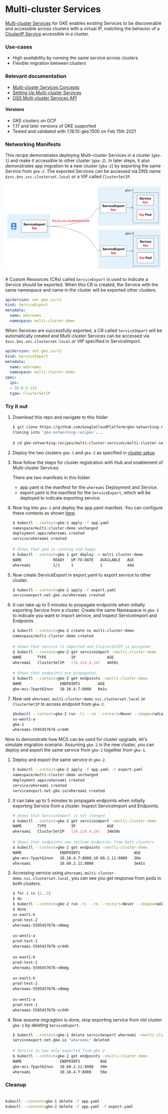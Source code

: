 # Multi-cluster Services

[Multi-cluster Services](https://cloud.google.com/kubernetes-engine/docs/concepts/multi-cluster-services) for GKE enables existing Services to be discoverable and accessible across clusters with a virtual IP, matching the behavior of a [ClusterIP Service](https://cloud.google.com/kubernetes-engine/docs/concepts/service#services_of_type_clusterip)
accessible in a cluster.

### Use-cases

- High availability by running the same service across clusters
- Flexible migration between clusters

### Relevant documentation

- [Multi-cluster Services Concepts](https://cloud.google.com/kubernetes-engine/docs/concepts/multi-cluster-services)
- [Setting Up Multi-cluster Services](https://cloud.google.com/kubernetes-engine/docs/how-to/multi-cluster-services)
- [OSS Multi-cluster Services API](https://github.com/kubernetes/enhancements/tree/master/keps/sig-multicluster/1645-multi-cluster-services-api)

#### Versions

- GKE clusters on GCP
- 1.17 and later versions of GKE supported
- Tested and validated with 1.18.10-gke.1500 on Feb 15th 2021

### Networking Manifests

This recipe demonstrates deploying Multi-cluster Services in a cluster (`gke-1`) and make it accessible to other cluster (`gke-2`). In later steps, it also demonstrates app migration to a new cluster (`gke-2`) by exporting the same Service from `gke-2`. The exported Services can be accessed via DNS name `$svc.$ns.svc.clusterset.local` or a VIP called `ClusterSetIP`.

![basic multi-cluster services](../../images/multi-cluster-services.png)

A Custom Resources (CRs) called `ServiceExport` is used to indicate a Service should be exported. When this CR is created, the Service with the same namespace and name in the cluster will be exported other clusters.

```yaml
apiVersion: net.gke.io/v1
kind: ServiceExport
metadata:
  name: whereami
  namespace: multi-cluster-demo
```

When Services are successfully exported, a CR called `ServiceImport` will be automatically created and Multi-cluster Services can be accessed via `$svc.$ns.svc.clusterset.local` or VIP specified in ServiceImport.

```yaml
apiVersion: net.gke.io/v1
kind: ServiceImport
metadata:
  name: whereami
  namespace: multi-cluster-demo
spec:
  ips:
  - 10.0.5.123
  type: ClusterSetIP
```

### Try it out

1. Download this repo and navigate to this folder

    ```sh
    $ git clone https://github.com/GoogleCloudPlatform/gke-networking-recipes.git
    Cloning into 'gke-networking-recipes'...

    $ cd gke-networking-recipes/multi-cluster-services/multi-cluster-services-basic
    ```

2. Deploy the two clusters `gke-1` and `gke-2` as specified in [cluster setup](../cluster-setup.md)

3. Now follow the steps for cluster registration with Hub and enablement of Multi-cluster Services.

    There are two manifests in this folder:

    - app.yaml is the manifest for the `whereami` Deployment and Service.
    - export.yaml is the manifest for the `ServiceExport`, which will be deployed to indicate exporting service.

4. Now log into `gke-1` and deploy the app.yaml manifest. You can configure these contexts as shown [here](../cluster-setup.md).

    ```bash
    $ kubectl --context=gke-1 apply -f app.yaml
    namespace/multi-cluster-demo unchanged
    deployment.apps/whereami created
    service/whereami created

    # Shows that pod is running and happy
    $ kubectl --context=gke-1 get deploy -n multi-cluster-demo
    NAME              READY   UP-TO-DATE   AVAILABLE   AGE
    whereami          1/1     1            1           44m
    ```


5. Now create ServiceExport in export.yaml to export service to other cluster.

    ```bash
    $ kubectl --context=gke-1 apply -f export.yaml
    serviceexport.net.gke.io/whereami created
    ```

6. It can take up to 5 minutes to propagate endpoints when initially exporting Service from a cluster. Create the same Namespace in `gke-2` to indicate you want to import service, and inspect ServiceImport and Endpoints.

    ```bash
    $ kubectl --context=gke-2 create ns multi-cluster-demo
    namespace/multi-cluster-demo created
    
    # Shows that service is imported and ClusterSetIP is assigned.
    $ kubectl --context=gke-2 get serviceimport -nmulti-cluster-demo
    NAME       TYPE           IP              AGE
    whereami   ClusterSetIP   [10.124.4.24]   4m50s
    
    # Shows that endpoints are propagated.
    $ kubectl --context=gke-2 get endpoints -nmulti-cluster-demo
    NAME                 ENDPOINTS        AGE
    gke-mcs-7pqvt62non   10.16.4.7:8080   6m1s
    ```

7. Now use `whereami.multi-cluster-demo.svc.clusterset.local` or `ClusterSetIP` to access endpoint from `gke-2`.

    ```bash
    $kubectl --context=gke-2 run -ti --rm --restart=Never --image=radial/busyboxplus:curl shell-$RANDOM -- curl whereami.multi-cluster-demo.svc.clusterset.local | jq -r '.zone, .cluster_name, .pod_name'
    us-west1-a
    gke-1
    whereami-559545767b-xrd4h
    ```

Now to demonstrate how MCS can be used for cluster upgrade, let's simulate migration scenario. Assuming `gke-2` is the new cluster, you can deploy and export the same service from `gke-2` together from `gke-1`.

1. Deploy and export the same service in `gke-2`.

    ```bash
    $ kubectl --context=gke-2 apply -f app.yaml -f export.yaml
    namespace/multi-cluster-demo unchanged
    deployment.apps/whereami created
    service/whereami created
    serviceexport.net.gke.io/whereami created
    ```

2. It can take up to 5 minutes to propagate endpoints when initially exporting Service from a cluster. Inspect ServiceImport and Endpoints.

    ```bash
    # Shows that ServiceImport is not changed
    $ kubectl --context=gke-2 get serviceimport -nmulti-cluster-demo
    NAME       TYPE           IP              AGE
    whereami   ClusterSetIP   [10.124.4.24]   34m50s

    # Shows that endpoints now include endpoints from both clusters
    $ kubectl --context=gke-2 get endpoints -nmulti-cluster-demo
    NAME                 ENDPOINTS                        AGE
    gke-mcs-7pqvt62non   10.16.4.7:8080,10.60.2.11:8080   36m
    whereami             10.60.2.11:8080                  3m41s
    ```  

3. Accessing service using `whereami.multi-cluster-demo.svc.clusterset.local`, you can see you get response from pods in both clusters.

    ```bash
    $ for i in {1..5}
    $ do
    $ kubectl --context=gke-2 run -ti --rm --restart=Never --image=radial/busyboxplus:curl shell-$RANDOM -- curl whereami.multi-cluster-demo.svc.clusterset.local | jq -r '.zone, .cluster_name, .pod_name'
    $ done
    us-east1-b
    prod-test-2
    whereami-559545767b-v8mmg
    
    us-west1-a
    prod-test-1
    whereami-559545767b-xrd4h
    
    us-east1-b
    prod-test-2
    whereami-559545767b-v8mmg
    
    us-east1-b
    prod-test-2
    whereami-559545767b-v8mmg
    
    us-west1-a
    prod-test-1
    whereami-559545767b-xrd4h
    ```

4. Now assume migragtion is done, stop exporting service from old cluster `gke-1` by deleting `ServiceExport`.

    ```bash
    $ kubectl --context=gke-1 delete serviceexport whereami -nmulti-cluster-demo
    serviceexport.net.gke.io "whereami" deleted

    # Service is now only exported from gke-2
    $ kubectl --context=gke-1 get endpoints -nmulti-cluster-demo
    NAME                 ENDPOINTS         AGE
    gke-mcs-7pqvt62non   10.60.2.11:8080   49m
    whereami             10.16.4.7:8080    56m
    ```

### Cleanup

```sh

kubectl --context=gke-1 delete -f app.yaml
kubectl --context=gke-2 delete -f app.yaml -f export.yaml
```